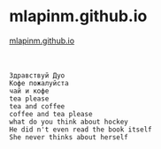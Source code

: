 # mlapinm.github.io

[mlapinm.github.io](https://mlapinm.github.io/index.html)  
[]()  
[]()  
[]()  

```
Здравствуй Дуо
Кофе пожалуйста
чай и кофе
tea please
tea and coffee
coffee and tea please
what do you think about hockey
He did n't even read the book itself
She never thinks about herself





```



